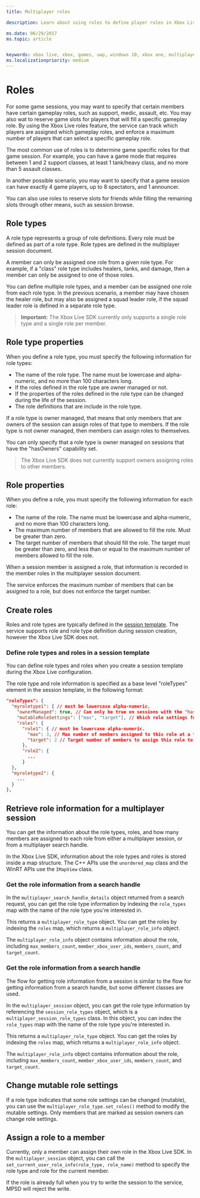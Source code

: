 ```yaml
---
title: Multiplayer roles

description: Learn about using roles to define player roles in Xbox Live multiplayer.

ms.date: 06/29/2017
ms.topic: article


keywords: xbox live, xbox, games, uwp, windows 10, xbox one, multiplayer, roles
ms.localizationpriority: medium
---
```


# Roles

For some game sessions, you may want to specify that certain members have certain gameplay roles, such as support, medic, assault, etc. You may also wat to reserve game slots for players that will fill a specific gameplay role. By using the Xbox Live roles feature, the service can track which players are assigned which gameplay roles, and enforce a maximum number of players that can select a specific gameplay role.

The most common use of roles is to determine game specific roles for that game session. For example, you can have a game mode that requires between 1 and 2 support classes, at least 1 tank/heavy class, and no more than 5 assault classes.

In another possible scenario, you may want to specify that a game session can have exactly 4 game players, up to 8 spectators, and 1 announcer.

You can also use roles to reserve slots for friends while filling the remaining slots through other means, such as session browse.

## Role types

A role type represents a group of role definitions. Every role must be defined as part of a role type. Role types are defined in the multiplayer session document.

A member can only be assigned one role from a given role type. For example, if a "class" role type includes healers, tanks, and damage, then a member can only be assigned to one of those roles.

You can define multiple role types, and a member can be assigned one role from each role type. In the previous scenario, a member may have chosen the healer role, but may also be assigned a squad leader role, if the squad leader role is defined in a separate role type.

> **Important:** The Xbox Live SDK currently only supports a single role type and a single role per member.

## Role type properties

When you define a role type, you must specify the following information for role types:

* The name of the role type. The name must be lowercase and alpha-numeric, and no more than 100 characters long.
* If the roles defined in the role type are owner managed or not.
* If the properties of the roles defined in the role type can be changed during the life of the session.
* The role definitions that are include in the role type.

If a role type is owner managed, that means that only members that are owners of the session can assign roles of that type to members. If the role type is not owner managed, then members can assign roles to themselves.

You can only specify that a role type is owner managed on sessions that have the "hasOwners" capability set.

> The Xbox Live SDK does not currently support owners assigning roles to other members.

## Role properties

When you define a role, you must specify the following information for each role:

* The name of the role. The name must be lowercase and alpha-numeric, and no more than 100 characters long.
* The maximum number of members that are allowed to fill the role. Must be greater than zero.
* The target number of members that should fill the role. The target must be greater than zero, and less than or equal to the maximum number of members allowed to fill the role.

When a session member is assigned a role, that information is recorded in the member roles in the multiplayer session document.

The service enforces the maximum number of members that can be assigned to a role, but does not enforce the target number.

## Create roles

Roles and role types are typically defined in the [session template](service-configuration/session-templates.md). The service supports role and role type definition during session creation, however the Xbox Live SDK does not.

### Define role types and roles in a session template

You can define role types and roles when you create a session template during the Xbox Live configuration.

The role type and role information is specified as a base level "roleTypes" element in the session template, in the following format:

```json
"roleTypes": {
  "myroletype1": { // must be lowercase alpha-numeric.
    "ownerManaged": true, // Can only be true on sessions with the "hasOwners" capability set. If true, only the owner of the session can assign this role to members.
    "mutableRoleSettings": ["max", "target"], // Which role settings for roles in this role type can be modified throughout the life of the session. Exclude role settings to lock them.
    "roles": {
      "role1": { // must be lowercase alpha-numeric.
        "max": 3, // Max number of members assigned to this role at a time, enforced by MPSD.
        "target": 2 // Target number of members to assign this role to. Like max, but not enforced (can be exceeded).
      },
      "role2": {
        ...
      }
  },
  "myroletype2": {
    ...
  }
},
```

## Retrieve role information for a multiplayer session

You can get the information about the role types, roles, and how many members are assigned to each role from either a multiplayer session, or from a multiplayer search handle.

In the Xbox Live SDK, information about the role types and roles is stored inside a map structure. The C++ APIs use the `unordered_map` class and the WinRT APIs use the `IMapView` class.

### Get the role information from a search handle

In the `multiplayer_search_handle_details` object returned from a search request, you can get the role type information by indexing the `role_types` map with the name of the role type you're interested in.

This returns a `multiplayer_role_type` object. You can get the roles by indexing the `roles` map, which returns a `multiplayer_role_info` object.

The `multiplayer_role_info` object contains information about the role, including `max_members_count`, `member_xbox_user_ids`, `members_count`, and `target_count`.

### Get the role information from a search handle

The flow for getting role information from a session is similar to the flow for getting information from a search handle, but some different classes are used.

In the `multiplayer_session` object, you can get the role type information by referencing the `session_role_types` object, which is a `multiplayer_session_role_types` class. In this object, you can index the `role_types` map with the name of the role type you're interested in.

This returns a `multiplayer_role_type` object. You can get the roles by indexing the `roles` map, which returns a `multiplayer_role_info` object.

The `multiplayer_role_info` object contains information about the role, including `max_members_count`, `member_xbox_user_ids`, `members_count`, and `target_count`.

## Change mutable role settings

If a role type indicates that some role settings can be changed (mutable), you can use the `multiplayer_role_type.set_roles()` method to modify the mutable settings. Only members that are marked as session owners can change role settings.

## Assign a role to a member

Currently, only a member can assign their own role in the Xbox Live SDK. In the `multiplayer_session` object, you can call the `set_current_user_role_info(role_type, role_name)` method to specify the role type and role for the current member.

If the role is already full when you try to write the session to the service, MPSD will reject the write.

